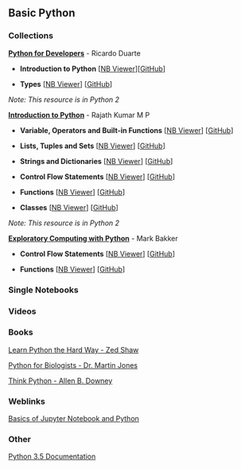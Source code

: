 ## Basic Python
### Collections
[**Python for Developers**](http://ricardoduarte.github.io/python-for-developers/) - Ricardo Duarte

* __Introduction to Python__ [[NB Viewer](http://nbviewer.jupyter.org/github/ricardoduarte/python-for-developers/blob/master/Chapter1/Chapter1_Introduction.ipynb)][[GitHub](https://github.com/ricardoduarte/python-for-developers/blob/master/Chapter1/Chapter1_Introduction.ipynb)]

* __Types__ [[NB Viewer](http://nbviewer.jupyter.org/github/ricardoduarte/python-for-developers/blob/master/Chapter5/Chapter5_Types.ipynb)] [[GitHub](https://github.com/ricardoduarte/python-for-developers/blob/master/Chapter5/Chapter5_Types.ipynb)]

*Note: This resource is in Python 2*

[**Introduction to Python**](https://github.com/rajathkumarmp/Python-Lectures) - Rajath Kumar M P

* __Variable, Operators and Built-in Functions__ [[NB Viewer](http://nbviewer.jupyter.org/github/rajathkumarmp/Python-Lectures/blob/master/01.ipynb)] [[GitHub](https://github.com/rajathkumarmp/Python-Lectures/blob/master/01.ipynb)]

* __Lists, Tuples and Sets__ [[NB Viewer](http://nbviewer.jupyter.org/github/rajathkumarmp/Python-Lectures/blob/master/03.ipynb)] [[GitHub](https://github.com/rajathkumarmp/Python-Lectures/blob/master/03.ipynb)]

* __Strings and Dictionaries__ [[NB Viewer](http://nbviewer.jupyter.org/github/rajathkumarmp/Python-Lectures/blob/master/04.ipynb)] [[GitHub](https://github.com/rajathkumarmp/Python-Lectures/blob/master/04.ipynb)]

* __Control Flow Statements__ [[NB Viewer](http://nbviewer.jupyter.org/github/rajathkumarmp/Python-Lectures/blob/master/05.ipynb)] [[GitHub](https://github.com/rajathkumarmp/Python-Lectures/blob/master/05.ipynb)]

* __Functions__ [[NB Viewer](http://nbviewer.jupyter.org/github/rajathkumarmp/Python-Lectures/blob/master/06.ipynb)] [[GitHub](https://github.com/rajathkumarmp/Python-Lectures/blob/master/06.ipynb)]

* __Classes__ [[NB Viewer](http://nbviewer.jupyter.org/github/rajathkumarmp/Python-Lectures/blob/master/07.ipynb)] [[GitHub](https://github.com/rajathkumarmp/Python-Lectures/blob/master/07.ipynb)]

*Note: This resource is in Python 2*

[**Exploratory Computing with Python**](http://mbakker7.github.io/exploratory_computing_with_python/) - Mark Bakker


* __Control Flow Statements__ [[NB Viewer](http://nbviewer.jupyter.org/github/mbakker7/exploratory_computing_with_python/blob/master/notebook3_for_and_if/py_exploratory_comp_3.ipynb)] [[GitHub](https://github.com/mbakker7/exploratory_computing_with_python/blob/master/notebook3_for_and_if/py_exploratory_comp_3.ipynb)]

* __Functions__ [[NB Viewer](http://nbviewer.jupyter.org/github/mbakker7/exploratory_computing_with_python/blob/master/notebook4_functions/py_exploratory_comp_4.ipynb)] [[GitHub](https://github.com/mbakker7/exploratory_computing_with_python/blob/master/notebook4_functions/py_exploratory_comp_4.ipynb)]

### Single Notebooks

### Videos

### Books
[Learn Python the Hard Way - Zed Shaw](http://learnpythonthehardway.org)

[Python for Biologists - Dr. Martin Jones](http://pythonforbiologists.com)

[Think Python - Allen B. Downey](http://greenteapress.com/wp/think-python-2e/)

### Weblinks

[Basics of Jupyter Notebook and Python](https://www.packtpub.com/books/content/basics-jupyter-notebook-and-python)

### Other
[Python 3.5 Documentation](https://docs.python.org/3.5/index.html) 
